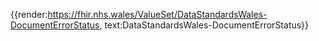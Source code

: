 <div class="warning"><span class="ImplementWarn"></span></div>

{{render:https://fhir.nhs.wales/ValueSet/DataStandardsWales-DocumentErrorStatus, text:DataStandardsWales-DocumentErrorStatus}}